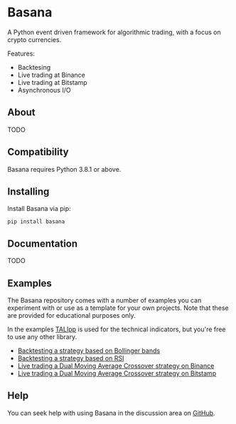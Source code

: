 # Basana

A Python event driven framework for algorithmic trading, with a focus on crypto currencies.

Features:

* Backtesing
* Live trading at Binance
* Live trading at Bitstamp
* Asynchronous I/O


## About

TODO

## Compatibility

Basana requires Python 3.8.1 or above.

## Installing

Install Basana via pip:

```
pip install basana
```

## Documentation

TODO

## Examples

The Basana repository comes with a number of examples you can experiment with or use as a template for your own projects. Note that these are provided for educational purposes only.

In the examples [TALIpp](https://github.com/nardew/talipp) is used for the technical indicators, but you're free to use any other library.

* [Backtesting a strategy based on Bollinger bands](https://github.com/gbeced/basana/blob/master/samples/backtesting_bbands.py)
* [Backtesting a strategy based on RSI](https://github.com/gbeced/basana/blob/master/samples/backtesting_rsi.py)
* [Live trading a Dual Moving Average Crossover strategy on Binance](https://github.com/gbeced/basana/blob/master/samples/binance_dmac.py)
* [Live trading a Dual Moving Average Crossover strategy on Bitstamp](https://github.com/gbeced/basana/blob/master/samples/bitstamp_dmac.py)

## Help
You can seek help with using Basana in the discussion area on [GitHub](https://github.com/gbeced/basana/discussions).
